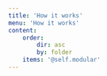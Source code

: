 ```yaml
---
title: 'How it works'
menu: 'How it works'
content:
    order:
        dir: asc
        by: folder
    items: '@self.modular'
---
```


<!--- Content for this page is pulled in from page subfolders -->